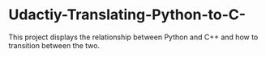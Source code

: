 # Udactiy-Translating-Python-to-C-
This project displays the relationship between Python and C++ and how to transition between the two. 

